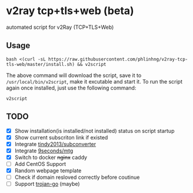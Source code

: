 # v2ray tcp+tls+web (beta)
automated script for v2Ray (TCP+TLS+Web)

## Usage
```
bash <(curl -sL https://raw.githubusercontent.com/phlinhng/v2ray-tcp-tls-web/master/install.sh) && v2script
```
The above command will download the script, save it to `/usr/local/bin/v2script`, make it excutable and start it. To run the script again once installed, just use the following command:
```
v2script
```

## TODO
+ [x] Show installation(is installed/not installed) status on script startup
+ [x] Show current subscriton link if existed
+ [x] Integrate [tindy2013/subconverter](https://github.com/tindy2013/subconverter)
+ [x] Integrate [9seconds/mtg](https://github.com/9seconds/mtg)
+ [x] Switch to docker ~~nginx~~ caddy
+ [ ] Add CentOS Support
+ [x] Random webpage template
+ [ ] Check if domain resloved correctly before coutinue
+ [ ] Support [trojan-go](https://github.com/p4gefau1t/trojan-go) (maybe)